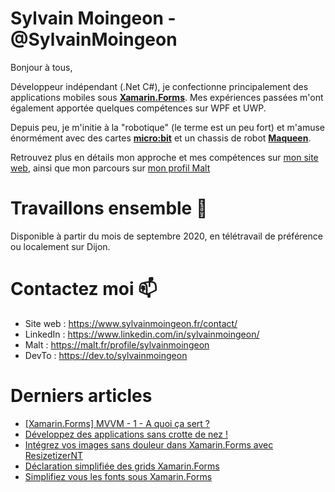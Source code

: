 # Sylvain Moingeon - @SylvainMoingeon
Bonjour à tous,

Développeur indépendant (.Net C#), je confectionne principalement des applications mobiles sous **[Xamarin.Forms](https://xamarin.com/forms)**. Mes expériences passées m'ont également apportée quelques compétences sur WPF et UWP.

Depuis peu, je m'initie à la "robotique" (le terme est un peu fort) et m'amuse énormément avec des cartes **[micro:bit](https://microbit.org/)** et un chassis de robot **[Maqueen](https://wiki.dfrobot.com/micro_Maqueen_for_micro_bit_SKU_ROB0148-E)**.

Retrouvez plus en détails mon approche et mes compétences sur [mon site web](https://www.sylvainmoingeon.fr/a-propos), ainsi que mon parcours sur [mon profil Malt](https://www.malt.fr/profile/sylvainmoingeon)

# Travaillons ensemble 👯
Disponible à partir du mois de septembre 2020, en télétravail de préférence ou localement sur Dijon.

# Contactez moi 📫
* Site web : https://www.sylvainmoingeon.fr/contact/
* LinkedIn : https://www.linkedin.com/in/sylvainmoingeon/
* Malt : https://malt.fr/profile/sylvainmoingeon
* DevTo : https://dev.to/sylvainmoingeon

# Derniers articles
<!-- BLOG-POST-LIST:START -->
- [[Xamarin.Forms] MVVM - 1 - A quoi ça sert ?](https://dev.to/sylvainmoingeon/xamarin-forms-mvvm-1-a-quoi-ca-sert-p5g)
- [Développez des applications sans crotte de nez !](https://dev.to/sylvainmoingeon/developpez-des-applications-sans-crotte-de-nez-mc4)
- [Intégrez vos images sans douleur dans Xamarin.Forms avec ResizetizerNT](https://dev.to/sylvainmoingeon/integrez-vos-images-sans-douleur-dans-xamarin-forms-avec-resizetizernt-1ehj)
- [Déclaration simplifiée des grids Xamarin.Forms](https://dev.to/sylvainmoingeon/declaration-simplifiee-des-grids-xamarin-forms-1hj5)
- [Simplifiez vous les fonts sous Xamarin.Forms](https://dev.to/sylvainmoingeon/simplifiez-vous-les-fonts-sous-xamarin-forms-44e5)
<!-- BLOG-POST-LIST:END -->

<!--
**SylvainMoingeon/SylvainMoingeon** is a ✨ _special_ ✨ repository because its `README.md` (this file) appears on your GitHub profile.

Here are some ideas to get you started:

- 🔭 I’m currently working on ...
- 🌱 I’m currently learning ...
- 👯 I’m looking to collaborate on ...
- 🤔 I’m looking for help with ...
- 💬 Ask me about ...
- 📫 How to reach me: ...
- 😄 Pronouns: ...
- ⚡ Fun fact: ...
-->
